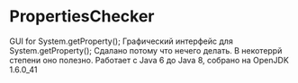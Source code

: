 # PropertiesChecker
GUI for System.getProperty();
Графический интерфейс для System.getProperty();
Сдалано потому что нечего делать.
В некотеррй степени оно полезно.
Работает с Java 6 до Java 8, собрано на OpenJDK 1.6.0_41
